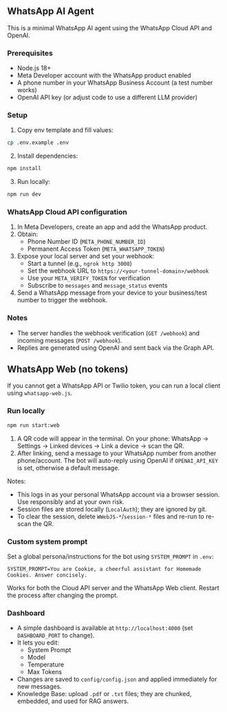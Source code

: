 ## WhatsApp AI Agent

This is a minimal WhatsApp AI agent using the WhatsApp Cloud API and OpenAI.

### Prerequisites

- Node.js 18+
- Meta Developer account with the WhatsApp product enabled
- A phone number in your WhatsApp Business Account (a test number works)
- OpenAI API key (or adjust code to use a different LLM provider)

### Setup

1. Copy env template and fill values:

```bash
cp .env.example .env
```

2. Install dependencies:

```bash
npm install
```

3. Run locally:

```bash
npm run dev
```

### WhatsApp Cloud API configuration

1. In Meta Developers, create an app and add the WhatsApp product.
2. Obtain:
   - Phone Number ID (`META_PHONE_NUMBER_ID`)
   - Permanent Access Token (`META_WHATSAPP_TOKEN`)
3. Expose your local server and set your webhook:
   - Start a tunnel (e.g., `ngrok http 3000`)
   - Set the webhook URL to `https://<your-tunnel-domain>/webhook`
   - Use your `META_VERIFY_TOKEN` for verification
   - Subscribe to `messages` and `message_status` events
4. Send a WhatsApp message from your device to your business/test number to trigger the webhook.

### Notes

- The server handles the webhook verification (`GET /webhook`) and incoming messages (`POST /webhook`).
- Replies are generated using OpenAI and sent back via the Graph API.

## WhatsApp Web (no tokens)

If you cannot get a WhatsApp API or Twilio token, you can run a local client using `whatsapp-web.js`.

### Run locally

```bash
npm run start:web
```

1. A QR code will appear in the terminal. On your phone: WhatsApp → Settings → Linked devices → Link a device → scan the QR.
2. After linking, send a message to your WhatsApp number from another phone/account. The bot will auto-reply using OpenAI if `OPENAI_API_KEY` is set, otherwise a default message.

Notes:
- This logs in as your personal WhatsApp account via a browser session. Use responsibly and at your own risk.
- Session files are stored locally (`LocalAuth`); they are ignored by git.
- To clear the session, delete `WWebJS-*`/`session-*` files and re-run to re-scan the QR.

### Custom system prompt

Set a global persona/instructions for the bot using `SYSTEM_PROMPT` in `.env`:

```env
SYSTEM_PROMPT=You are Cookie, a cheerful assistant for Homemade Cookies. Answer concisely.
```

Works for both the Cloud API server and the WhatsApp Web client. Restart the process after changing the prompt.

### Dashboard

- A simple dashboard is available at `http://localhost:4000` (set `DASHBOARD_PORT` to change).
- It lets you edit:
  - System Prompt
  - Model
  - Temperature
  - Max Tokens
- Changes are saved to `config/config.json` and applied immediately for new messages.
- Knowledge Base: upload `.pdf` or `.txt` files; they are chunked, embedded, and used for RAG answers.



